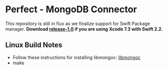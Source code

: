 # Perfect - MongoDB Connector

This repository is still in flux as we finalize support for Swift Package manager.
**Download [release-1.0](https://github.com/PerfectlySoft/Perfect/releases/tag/v1.0.0) if you are using Xcode 7.3 with Swift 2.2.**

## Linux Build Notes

* Follow these instructions for installing libmongoc: [libmongoc](http://api.mongodb.org/c/current/installing.html)
* make